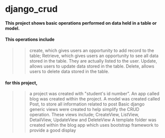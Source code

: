 # django_crud

#### This project shows basic operations performed on data held in a table or model.

#### This operations include

> > create, which gives users an opportunity to add record to the table;
> > Retrieve, which gives users an opportunity to see all data stored in the table. They are actually listed to the user.
> > Update, allows users to update data stored in the table.
> > Delete, allows users to delete data stored in the table.

#### for this project,

> > a project was created with "student's id number".
> > An app called blog was created within the project.
> > A model was created called Post, to store all information related to post
> > Basic django generic views were created to help simplify the CRUD operation. These views include;
> > CreateView, ListView, DetailView, UpdateView and DeleteView
> > A template folder was created within the blog app which uses bootstrap framework to provide a good display
